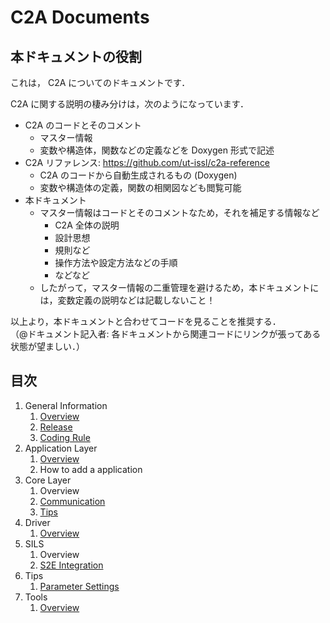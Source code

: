 # C2A Documents

## 本ドキュメントの役割
これは， C2A についてのドキュメントです．

C2A に関する説明の棲み分けは，次のようになっています．

- C2A のコードとそのコメント
    - マスター情報
    - 変数や構造体，関数などの定義などを Doxygen 形式で記述
- C2A リファレンス: https://github.com/ut-issl/c2a-reference
    - C2A のコードから自動生成されるもの (Doxygen)
    - 変数や構造体の定義，関数の相関図なども閲覧可能
- 本ドキュメント
    - マスター情報はコードとそのコメントなため，それを補足する情報など
        - C2A 全体の説明
        - 設計思想
        - 規則など
        - 操作方法や設定方法などの手順
        - などなど
    - したがって，マスター情報の二重管理を避けるため，本ドキュメントには，変数定義の説明などは記載しないこと！

以上より，本ドキュメントと合わせてコードを見ることを推奨する．  
（@ドキュメント記入者: 各ドキュメントから関連コードにリンクが張ってある状態が望ましい．）


## 目次

1. General Information
    1. [Overview](./General/overview.md)
    1. [Release](./General/release.md)
    1. [Coding Rule](./General/coding_rule.md)
1. Application Layer
    1. [Overview](./Application/overview.md)
    1. How to add a application
1. Core Layer
    1. Overview
    1. [Communication](./Core/communication.md)
    1. [Tips](./Core/tips.md)
1. Driver
    1. [Overview](./Driver/overview.md)
1. SILS
    1. Overview
    1. [S2E Integration](./Sils/s2e_integration.md)
1. Tips
    1. [Parameter Settings](./Tips/parameter_settings.md)
1. Tools
    1. [Overview](./Tools/overview.md)
